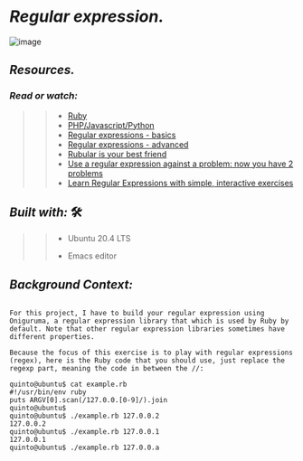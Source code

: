 # **_Regular expression._**


![image](https://user-images.githubusercontent.com/85587286/160545403-aacdeae1-0ca5-43e3-95b4-5728ef9af4f3.png)

## **_Resources._**

### **_Read or watch:_**


>> * [Ruby](https://rubular.com/)
>> * [PHP/Javascript/Python](https://regex101.com/)
>> * [Regular expressions - basics](https://www.slideshare.net/neha_jain/introducing-regular-expressions)
>> * [Regular expressions - advanced](https://www.slideshare.net/neha_jain/advanced-regular-expressions-80296518)
>> * [Rubular is your best friend](https://rubular.com/)
>> * [Use a regular expression against a problem: now you have 2 problems](https://blog.codinghorror.com/regular-expressions-now-you-have-two-problems/)
>> * [Learn Regular Expressions with simple, interactive exercises](https://regexone.com/)


## **_Built with:_** 🛠️

>> * Ubuntu 20.4 LTS
>> 
>> * Emacs editor


## **_Background Context:_**

 	

~~~~

For this project, I have to build your regular expression using Oniguruma, a regular expression library that which is used by Ruby by default. Note that other regular expression libraries sometimes have different properties.

Because the focus of this exercise is to play with regular expressions (regex), here is the Ruby code that you should use, just replace the regexp part, meaning the code in between the //:

quinto@ubuntu$ cat example.rb
#!/usr/bin/env ruby
puts ARGV[0].scan(/127.0.0.[0-9]/).join
quinto@ubuntu$
quinto@ubuntu$ ./example.rb 127.0.0.2
127.0.0.2
quinto@ubuntu$ ./example.rb 127.0.0.1
127.0.0.1
quinto@ubuntu$ ./example.rb 127.0.0.a
 	

~~~~
